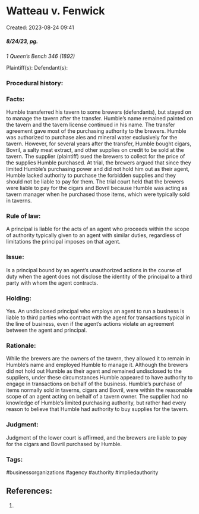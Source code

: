 # Watteau v. Fenwick
Created: 2023-08-24 09:41

##### 8/24/23, pg. 
*1 Queen’s Bench 346 (1892)*

Plaintiff(s):
Defendant(s):

### Procedural history:

### Facts:
Humble transferred his tavern to some brewers (defendants), but stayed on to manage the tavern after the transfer. Humble’s name remained painted on the tavern and the tavern license continued in his name. The transfer agreement gave most of the purchasing authority to the brewers. Humble was authorized to purchase ales and mineral water exclusively for the tavern. However, for several years after the transfer, Humble bought cigars, Bovril, a salty meat extract, and other supplies on credit to be sold at the tavern. The supplier (plaintiff) sued the brewers to collect for the price of the supplies Humble purchased. At trial, the brewers argued that since they limited Humble’s purchasing power and did not hold him out as their agent, Humble lacked authority to purchase the forbidden supplies and they should not be liable to pay for them. The trial court held that the brewers were liable to pay for the cigars and Bovril because Humble was acting as tavern manager when he purchased those items, which were typically sold in taverns.

### Rule of law:
A principal is liable for the acts of an agent who proceeds within the scope of authority typically given to an agent with similar duties, regardless of limitations the principal imposes on that agent.

### Issue:
Is a principal bound by an agent’s unauthorized actions in the course of duty when the agent does not disclose the identity of the principal to a third party with whom the agent contracts.

### Holding:
Yes. An undisclosed principal who employs an agent to run a business is liable to third parties who contract with the agent for transactions typical in the line of business, even if the agent’s actions violate an agreement between the agent and principal.

### Rationale:
 While the brewers are the owners of the tavern, they allowed it to remain in Humble’s name and employed Humble to manage it. Although the brewers did not hold out Humble as their agent and remained undisclosed to the suppliers, under these circumstances Humble appeared to have authority to engage in transactions on behalf of the business. Humble’s purchase of items normally sold in taverns, cigars and Bovril, were within the reasonable scope of an agent acting on behalf of a tavern owner. The supplier had no knowledge of Humble’s limited purchasing authority, but rather had every reason to believe that Humble had authority to buy supplies for the tavern. 
 
### Judgment:
Judgment of the lower court is affirmed, and the brewers are liable to pay for the cigars and Bovril purchased by Humble.


### Tags:
#businessorganizations #agency #authority #impliedauthority 



## References:

1. 